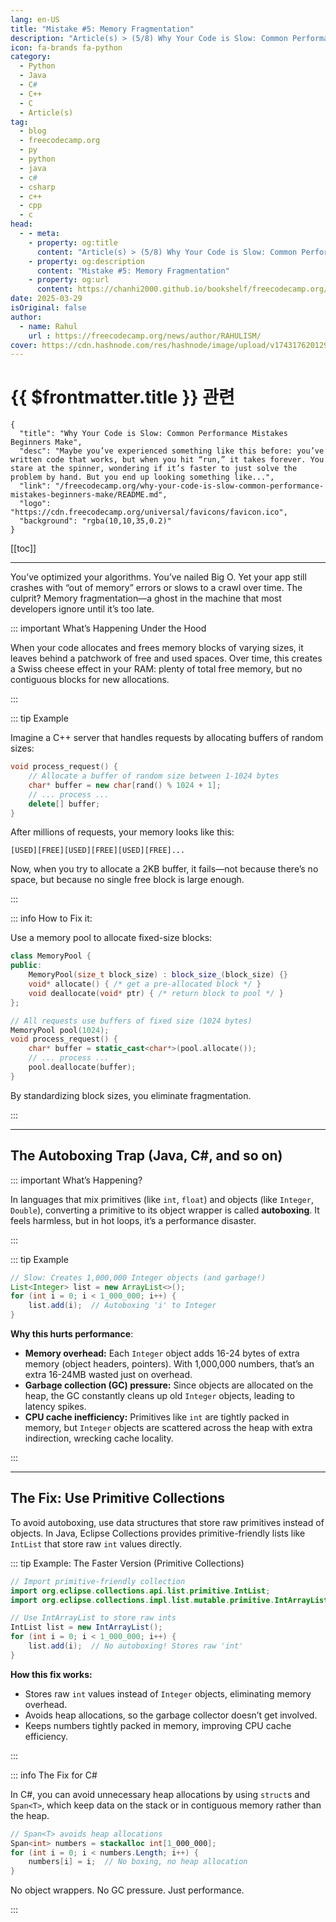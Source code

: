 ```yaml
---
lang: en-US
title: "Mistake #5: Memory Fragmentation"
description: "Article(s) > (5/8) Why Your Code is Slow: Common Performance Mistakes Beginners Make"
icon: fa-brands fa-python
category:
  - Python
  - Java
  - C#
  - C++
  - C
  - Article(s)
tag:
  - blog
  - freecodecamp.org
  - py
  - python
  - java
  - c#
  - csharp
  - c++
  - cpp
  - c
head:
  - - meta:
    - property: og:title
      content: "Article(s) > (5/8) Why Your Code is Slow: Common Performance Mistakes Beginners Make"
    - property: og:description
      content: "Mistake #5: Memory Fragmentation"
    - property: og:url
      content: https://chanhi2000.github.io/bookshelf/freecodecamp.org/why-your-code-is-slow-common-performance-mistakes-beginners-make/mistake-5-memory-fragmentation.html
date: 2025-03-29
isOriginal: false
author:
  - name: Rahul
    url : https://freecodecamp.org/news/author/RAHULISM/
cover: https://cdn.hashnode.com/res/hashnode/image/upload/v1743176201295/448f0407-8a15-4b59-a91f-8a197bc07578.png
---
```


# {{ $frontmatter.title }} 관련

```component VPCard
{
  "title": "Why Your Code is Slow: Common Performance Mistakes Beginners Make",
  "desc": "Maybe you’ve experienced something like this before: you’ve written code that works, but when you hit “run,” it takes forever. You stare at the spinner, wondering if it’s faster to just solve the problem by hand. But you end up looking something like...",
  "link": "/freecodecamp.org/why-your-code-is-slow-common-performance-mistakes-beginners-make/README.md",
  "logo": "https://cdn.freecodecamp.org/universal/favicons/favicon.ico",
  "background": "rgba(10,10,35,0.2)"
}
```

[[toc]]

---

<SiteInfo
  name="Why Your Code is Slow: Common Performance Mistakes Beginners Make"
  desc="Maybe you’ve experienced something like this before: you’ve written code that works, but when you hit “run,” it takes forever. You stare at the spinner, wondering if it’s faster to just solve the problem by hand. But you end up looking something like..."
  url="https://freecodecamp.org/news/why-your-code-is-slow-common-performance-mistakes-beginners-make#heading-mistake-5-memory-fragmentation"
  logo="https://cdn.freecodecamp.org/universal/favicons/favicon.ico"
  preview="https://cdn.hashnode.com/res/hashnode/image/upload/v1743176201295/448f0407-8a15-4b59-a91f-8a197bc07578.png"/>

You’ve optimized your algorithms. You’ve nailed Big O. Yet your app still crashes with “out of memory” errors or slows to a crawl over time. The culprit? Memory fragmentation—a ghost in the machine that most developers ignore until it’s too late.

::: important What’s Happening Under the Hood

When your code allocates and frees memory blocks of varying sizes, it leaves behind a patchwork of free and used spaces. Over time, this creates a Swiss cheese effect in your RAM: plenty of total free memory, but no contiguous blocks for new allocations.

:::

::: tip Example

Imagine a C++ server that handles requests by allocating buffers of random sizes:

```cpp
void process_request() {  
    // Allocate a buffer of random size between 1-1024 bytes  
    char* buffer = new char[rand() % 1024 + 1];  
    // ... process ...  
    delete[] buffer;  
}
```

After millions of requests, your memory looks like this:

`[USED][FREE][USED][FREE][USED][FREE]...`

Now, when you try to allocate a 2KB buffer, it fails—not because there’s no space, but because no single free block is large enough.

:::

::: info How to Fix it:

Use a memory pool to allocate fixed-size blocks:

```cpp
class MemoryPool {  
public:  
    MemoryPool(size_t block_size) : block_size_(block_size) {}  
    void* allocate() { /* get a pre-allocated block */ }  
    void deallocate(void* ptr) { /* return block to pool */ }  
};  

// All requests use buffers of fixed size (1024 bytes)  
MemoryPool pool(1024);  
void process_request() {  
    char* buffer = static_cast<char*>(pool.allocate());  
    // ... process ...  
    pool.deallocate(buffer);  
}
```

By standardizing block sizes, you eliminate fragmentation.

:::

---

## The Autoboxing Trap (Java, C#, and so on)

::: important What’s Happening?

In languages that mix primitives (like `int`, `float`) and objects (like `Integer`, `Double`), converting a primitive to its object wrapper is called **autoboxing**. It feels harmless, but in hot loops, it’s a performance disaster.

:::

::: tip Example

```java
// Slow: Creates 1,000,000 Integer objects (and garbage!)
List<Integer> list = new ArrayList<>();
for (int i = 0; i < 1_000_000; i++) {  
    list.add(i);  // Autoboxing 'i' to Integer  
}
```

**Why this hurts performance**:

- **Memory overhead:** Each `Integer` object adds 16-24 bytes of extra memory (object headers, pointers). With 1,000,000 numbers, that’s an extra 16-24MB wasted just on overhead.
- **Garbage collection (GC) pressure:** Since objects are allocated on the heap, the GC constantly cleans up old `Integer` objects, leading to latency spikes.
- **CPU cache inefficiency:** Primitives like `int` are tightly packed in memory, but `Integer` objects are scattered across the heap with extra indirection, wrecking cache locality.

:::

---

## The Fix: Use Primitive Collections

To avoid autoboxing, use data structures that store raw primitives instead of objects. In Java, Eclipse Collections provides primitive-friendly lists like `IntList` that store raw `int` values directly.

::: tip Example: The Faster Version (Primitive Collections)

```java
// Import primitive-friendly collection
import org.eclipse.collections.api.list.primitive.IntList;
import org.eclipse.collections.impl.list.mutable.primitive.IntArrayList;  

// Use IntArrayList to store raw ints
IntList list = new IntArrayList();  
for (int i = 0; i < 1_000_000; i++) {  
    list.add(i);  // No autoboxing! Stores raw 'int'  
}
```

**How this fix works:**

- Stores raw `int` values instead of `Integer` objects, eliminating memory overhead.
- Avoids heap allocations, so the garbage collector doesn’t get involved.
- Keeps numbers tightly packed in memory, improving CPU cache efficiency.

:::

::: info The Fix for <FontIcon icon="iconfont icon-csharp"/>C#

In C#, you can avoid unnecessary heap allocations by using `struct`s and `Span<T>`, which keep data on the stack or in contiguous memory rather than the heap.

```c#
// Span<T> avoids heap allocations  
Span<int> numbers = stackalloc int[1_000_000];  
for (int i = 0; i < numbers.Length; i++) {  
    numbers[i] = i;  // No boxing, no heap allocation  
}
```

No object wrappers. No GC pressure. Just performance.

:::
